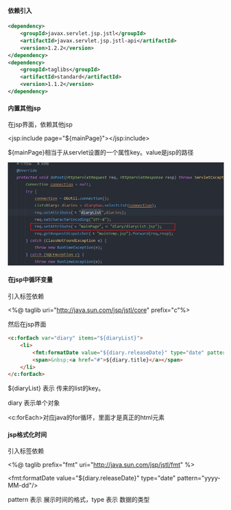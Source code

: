#### 依赖引入

```xml
<dependency>
    <groupId>javax.servlet.jsp.jstl</groupId>
    <artifactId>javax.servlet.jsp.jstl-api</artifactId>
    <version>1.2.2</version>
</dependency>
<dependency>
    <groupId>taglibs</groupId>
    <artifactId>standard</artifactId>
    <version>1.1.2</version>
</dependency>
```

#### 内置其他jsp
在jsp界面，依赖其他jsp

<jsp:include page="${mainPage}"></jsp:include>

${mainPage}相当于从servlet设置的一个属性key。value是jsp的路径

![image](../../images/Snipaste_2022-08-04_00-02-43.png)

#### 在jsp中循环变量

引入标签依赖 

<%@ taglib uri="http://java.sun.com/jsp/jstl/core" prefix="c"%>

然后在jsp界面

```html
<c:forEach var="diary" items="${diaryList}">
    <li>
        <fmt:formatDate value="${diary.releaseDate}" type="date" pattern="yyyy-MM-dd"/>
        <span>&nbsp;<a href="#">${diary.title}</a></span>
    </li>
</c:forEach>
```

${diaryList} 表示 传来的list的key。

diary 表示单个对象

<c:forEach>对应java的for循环，里面才是真正的html元素

#### jsp格式化时间

引入标签依赖

<%@ taglib prefix="fmt" uri="http://java.sun.com/jsp/jstl/fmt" %>

<fmt:formatDate value="${diary.releaseDate}" type="date" pattern="yyyy-MM-dd"/>

pattern 表示 展示时间的格式，type 表示 数据的类型
